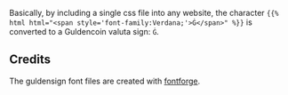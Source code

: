 
Basically, by including a single css file into any website, the character `{{% html html="<span style='font-family:Verdana;'>Ġ</span>" %}}` is converted to a Guldencoin valuta sign: `Ġ`.




## Credits
The guldensign font files are created with [fontforge](http://fontforge.org/).